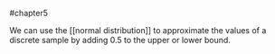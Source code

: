 #chapter5 

We can use the [[normal distribution]] to approximate the values of a discrete sample by adding 0.5 to the upper or lower bound.